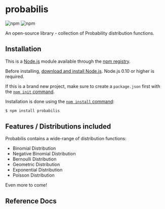 # probabilis 

![npm](https://img.shields.io/npm/v/probabilis?color=green&label=probabilis)
![npm](https://img.shields.io/npm/dy/probabilis)

An open-source library - collection of Probability distribution functions.

## Installation 

This is a [Node.js](https://nodejs.org/en/) module available through the
[npm registry](https://www.npmjs.com/).

Before installing, [download and install Node.js](https://nodejs.org/en/download/).
Node.js 0.10 or higher is required.

If this is a brand new project, make sure to create a `package.json` first with
the [`npm init` command](https://docs.npmjs.com/creating-a-package-json-file).

Installation is done using the
[`npm install` command](https://docs.npmjs.com/getting-started/installing-npm-packages-locally):

```bash
$ npm install probabilis
```

## Features / Distributions included

Probabilis contains a wide-range of distribution functions:

  * Binomial Distribution
  * Negative Binomial Distribution
  * Bernoulli Distribution
  * Geometric Distribution
  * Exponential Distribution
  * Poisson Distribution
  
Even more to come!

## Reference Docs


